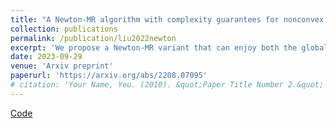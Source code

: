 ```yaml
---
title: "A Newton-MR algorithm with complexity guarantees for nonconvex smooth unconstrained optimization"
collection: publications
permalink: /publication/liu2022newton
excerpt: 'We propose a Newton-MR variant that can enjoy both the global optimal complexity result and the local quadratic convergence rate.'
date: 2023-09-29
venue: 'Arxiv preprint'
paperurl: 'https://arxiv.org/abs/2208.07095'
# citation: 'Your Name, You. (2010). &quot;Paper Title Number 2.&quot; <i>Journal 1</i>. 1(2).'
---
```

[Code](https://github.com/yangliu-op/Newton-MR)